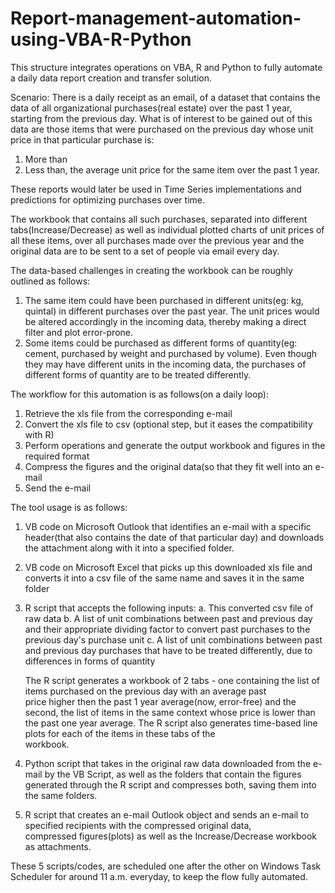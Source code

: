 # Report-management-automation-using-VBA-R-Python
This structure integrates operations on VBA, R and Python to fully automate a daily data report creation and transfer solution.

Scenario:
There is a daily receipt as an email, of a dataset that contains the data of all organizational purchases(real estate) over the past 1 year, starting from the previous day. What is of interest to be gained out of this data are those items that were purchased on the previous day whose unit price in that particular purchase is:
1. More than
2. Less than, the average unit price for the same item over the past 1 year. 

These reports would later be used in Time Series implementations and predictions for optimizing purchases over time.

The workbook that contains all such purchases, separated into different tabs(Increase/Decrease) as well as individual plotted charts of unit prices of all these items, over all purchases made over the previous year and the original data are to be sent to a set of people via email every day.

The data-based challenges in creating the workbook can be roughly outlined as follows:
1. The same item could have been purchased in different units(eg: kg, quintal) in different purchases over the past year. The unit prices would be altered accordingly in the incoming data, thereby making a direct filter and plot error-prone.
2. Some items could be purchased as different forms of quantity(eg: cement, purchased by weight and purchased by volume). Even though they may have different units in the incoming data, the purchases of different forms of quantity are to be treated differently.

The workflow for this automation is as follows(on a daily loop):
1. Retrieve the xls file from the corresponding e-mail
2. Convert the xls file to csv (optional step, but it eases the compatibility with R)
3. Perform operations and generate the output workbook and figures in the required format
4. Compress the figures and the original data(so that they fit well into an e-mail
5. Send the e-mail


The tool usage is as follows:
1. VB code on Microsoft Outlook that identifies an e-mail with a specific header(that also contains the date of that particular day) and downloads the attachment along with it into a specified folder.
2. VB code on Microsoft Excel that picks up this downloaded xls file and converts it into a csv file of the same name and saves it in the same folder
3. R script that accepts the following inputs:
   a. This converted csv file of raw data
   b. A list of unit combinations between past and previous day and their appropriate dividing factor to convert past purchases to the
      previous day's purchase unit 
   c. A list of unit combinations between past and previous day purchases that have to be treated differently, due to differences in 
      forms of quantity
      
   The R script generates a workbook of 2 tabs - one containing the list of items purchased on the previous day with an average past  
   price higher then the past 1 year average(now, error-free) and the second, the list of items in the same context whose price is lower    than the past one year average. The R script also generates time-based line plots for each of the items in these tabs of the  
   workbook.
4. Python script that takes in the original raw data downloaded from the e-mail by the VB Script, as well as the folders that contain
   the figures generated through the R script and compresses both, saving them into the same folders.
5. R script that creates an e-mail Outlook object and sends an e-mail to specified recipients with the compressed original data,  
   compressed figures(plots) as well as the Increase/Decrease workbook as attachments.

These 5 scripts/codes, are scheduled one after the other on Windows Task Scheduler for around 11 a.m. everyday, to keep the flow fully automated.
